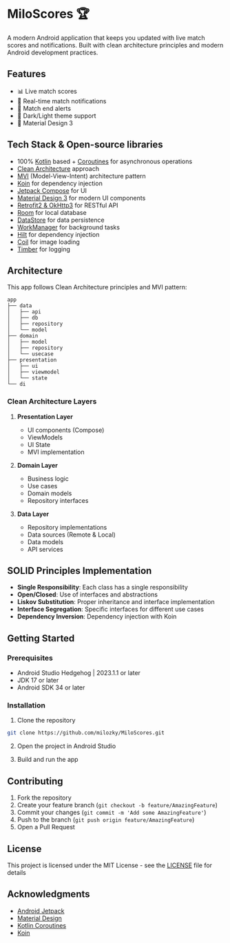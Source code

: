 # MiloScores 🏆

A modern Android application that keeps you updated with live match scores and notifications. Built with clean architecture principles and modern Android development practices.

## Features

- 📊 Live match scores
- 🔔 Real-time match notifications
- 🎯 Match end alerts
- 🌙 Dark/Light theme support
- 📱 Material Design 3

## Tech Stack & Open-source libraries

- 100% [Kotlin](https://kotlinlang.org/) based + [Coroutines](https://github.com/Kotlin/kotlinx.coroutines) for asynchronous operations
- [Clean Architecture](https://blog.cleancoder.com/uncle-bob/2012/08/13/the-clean-architecture.html) approach
- [MVI](https://medium.com/swlh/mvi-architecture-with-android-fcde123e3c4a) (Model-View-Intent) architecture pattern
- [Koin](https://insert-koin.io/) for dependency injection
- [Jetpack Compose](https://developer.android.com/jetpack/compose) for UI
- [Material Design 3](https://m3.material.io/) for modern UI components
- [Retrofit2 & OkHttp3](https://github.com/square/retrofit) for RESTful API
- [Room](https://developer.android.com/training/data-storage/room) for local database
- [DataStore](https://developer.android.com/topic/libraries/architecture/datastore) for data persistence
- [WorkManager](https://developer.android.com/topic/libraries/architecture/workmanager) for background tasks
- [Hilt](https://developer.android.com/training/dependency-injection/hilt-android) for dependency injection
- [Coil](https://coil-kt.github.io/coil/) for image loading
- [Timber](https://github.com/JakeWharton/timber) for logging

## Architecture

This app follows Clean Architecture principles and MVI pattern:

```
app
├── data
│   ├── api
│   ├── db
│   ├── repository
│   └── model
├── domain
│   ├── model
│   ├── repository
│   └── usecase
├── presentation
│   ├── ui
│   ├── viewmodel
│   └── state
└── di
```

### Clean Architecture Layers

1. **Presentation Layer**
   - UI components (Compose)
   - ViewModels
   - UI State
   - MVI implementation

2. **Domain Layer**
   - Business logic
   - Use cases
   - Domain models
   - Repository interfaces

3. **Data Layer**
   - Repository implementations
   - Data sources (Remote & Local)
   - Data models
   - API services

## SOLID Principles Implementation

- **Single Responsibility**: Each class has a single responsibility
- **Open/Closed**: Use of interfaces and abstractions
- **Liskov Substitution**: Proper inheritance and interface implementation
- **Interface Segregation**: Specific interfaces for different use cases
- **Dependency Inversion**: Dependency injection with Koin

## Getting Started

### Prerequisites

- Android Studio Hedgehog | 2023.1.1 or later
- JDK 17 or later
- Android SDK 34 or later

### Installation

1. Clone the repository
```bash
git clone https://github.com/milozky/MiloScores.git
```

2. Open the project in Android Studio

3. Build and run the app

## Contributing

1. Fork the repository
2. Create your feature branch (`git checkout -b feature/AmazingFeature`)
3. Commit your changes (`git commit -m 'Add some AmazingFeature'`)
4. Push to the branch (`git push origin feature/AmazingFeature`)
5. Open a Pull Request

## License

This project is licensed under the MIT License - see the [LICENSE](LICENSE) file for details

## Acknowledgments

- [Android Jetpack](https://developer.android.com/jetpack)
- [Material Design](https://m3.material.io/)
- [Kotlin Coroutines](https://github.com/Kotlin/kotlinx.coroutines)
- [Koin](https://insert-koin.io/) 